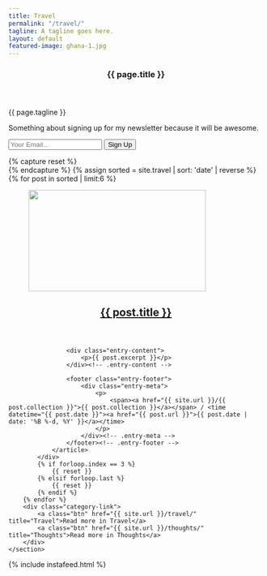```yaml
---
title: Travel
permalink: "/travel/"
tagline: A tagline goes here.
layout: default
featured-image: ghana-1.jpg
---
```


<section class="featured-post container">
    <div class="row">
        <article class="col-md-6">
            <header class="col-md-12">
                <h1 class="page-title"><span>{{ page.title }}</span></h1>
            </header>
            <footer class="post-meta col-md-12">
                <p>{{ page.tagline }}</p>
            </footer>
        </article>
        <aside class="email-signup col-md-4 col-md-offset-2">
            <p>Something about signing up for my newsletter because it will be awesome.</p>
            <form action="" method="post" class="signup-form">
                <input type="email" name="Email" placeholder="Your Email..." id="">
                <input type="hidden" name="location" id="location" value="home">
                <div style="position:absolute; left: -5000px;" aria-hidden="true">
                    <input type="text" name="" tabindex="">
                </div>
                <button type="submit" name="subsribe" id="">Sign Up</button>
            </form>
        </aside>
    </div>
</section>
<style>.featured-header:before {background-image: url('{{ site.dropbox}}/photos/{{ page.featured-image }}');}</style>
</header>
<main class="container" id="" role="main">
    <section class="row" id="posts-row">
        {% capture reset %}<div class="reset"></div>{% endcapture %}
        {% assign sorted = site.travel | sort: 'date' | reverse %}
        {% for post in sorted | limit:6 %}
            <div class="col-md-4">
                <article id="" class="">
                    <figure class="entry-image">
                        <a href="{{ post.url }}">
                            <img src="{{ site.dropbox }}/photos/{{ post.featured-image }}" class="img-responsive size-posts-thumb" width="350px" height="200px">
                        </a>
                    </figure>
                    <header class="entry-header">
                        <h2 class="entry-title">
                            <a href="{{ post.url }}" rel="bookmark">{{ post.title }}</a>
                        </h2>
                    </header><!-- .entry-header -->

                    <div class="entry-content">
                        <p>{{ post.excerpt }}</p>
                    </div><!-- .entry-content -->

                    <footer class="entry-footer">
                        <div class="entry-meta">
                            <p>
                                <span><a href="{{ site.url }}/{{ post.collection }}">{{ post.collection }}</a></span> / <time datetime="{{ post.date }}"><a href="{{ post.url }}">{{ post.date | date: '%B %-d, %Y' }}</a></time>
                            </p>
                        </div><!-- .entry-meta -->
                    </footer><!-- .entry-footer -->
                </article>
            </div>
            {% if forloop.index == 3 %}
                {{ reset }}
            {% elsif forloop.last %}
                {{ reset }}
            {% endif %}
        {% endfor %}
        <div class="category-link">
            <a class="btn" href="{{ site.url }}/travel/" title="Travel">Read more in Travel</a>
            <a class="btn" href="{{ site.url }}/thoughts/" title="Thoughts">Read more in Thoughts</a>
        </div>
    </section>
</main>
<section class="instagram">
    {% include instafeed.html %}
</section>